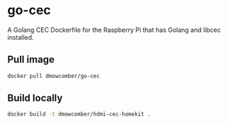 # go-cec

A Golang CEC Dockerfile for the Raspberry Pi that has Golang and libcec installed.

## Pull image
```bash
docker pull dmowcomber/go-cec
```

## Build locally
```bash
docker build -t dmowcomber/hdmi-cec-homekit .
```
